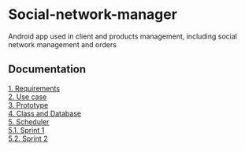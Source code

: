 # Social-network-manager
Android app used in client and products management, including social network management and orders

## Documentation
<a href="https://drive.google.com/file/d/1q0fQeljYBcmcDFdOz6as17oxuY25g-22/view?usp=sharing">1. Requirements</a><br>
<a href="https://drive.google.com/file/d/1JOSd9ssmQiWxxhx5RQ4t-mIHSZbd2QpP/view?usp=sharing">2. Use case</a><br>
<a href="https://drive.google.com/file/d/12XP5U2A80BErVUme5PudLTxG7LF6ugSU/view?usp=sharing">3. Prototype</a><br>
<a href="https://drive.google.com/file/d/1EScun0XuPby5yXYKmM3NhUgbZljGJ-OY/view?usp=sharing">4. Class and Database</a><br>
<a href="https://drive.google.com/file/d/16RxJQADHotN5P68Yx1C0CvpH_lkQeh8K/view?usp=sharing">5. Scheduler</a><br>
<a href="https://drive.google.com/file/d/1RMULyfJ2QdflvtaUa93BWfdyziSVshgb/view?usp=sharing">5.1. Sprint 1</a><br>
<a href="https://drive.google.com/file/d/1kJpwNcjvKx4OsfXWAzMbBXn1fVDSwrGR/view?usp=sharing">5.2. Sprint 2</a><br>




